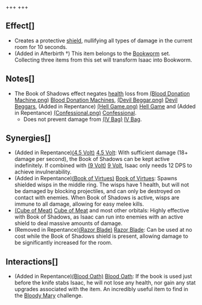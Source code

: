 +++
+++

Effect[]
--------


* Creates a protective [shield](/wiki/Shield "Shield"), nullifying all types of damage in the current room for 10 seconds.
* (Added in Afterbirth †) This item belongs to the [Bookworm](/wiki/Bookworm "Bookworm") set. Collecting three items from this set will transform Isaac into Bookworm.


Notes[]
-------


* The Book of Shadows effect negates [health](/wiki/Health "Health") loss from [(Blood Donation Machine.png)](https://static.wikia.nocookie.net/bindingofisaacre_gamepedia/images/6/6e/Blood_Donation_Machine.png/revision/latest?cb=20210821075842) [Blood Donation Machines](/wiki/Machines#Blood_Donation_Machine "Machines"), [(Devil Beggar.png)](https://static.wikia.nocookie.net/bindingofisaacre_gamepedia/images/b/b6/Devil_Beggar.png/revision/latest?cb=20210821101216) [Devil Beggars](/wiki/Beggar#Devil_Beggar "Beggar"), (Added in Repentance) [(Hell Game.png)](https://static.wikia.nocookie.net/bindingofisaacre_gamepedia/images/0/0b/Hell_Game.png/revision/latest?cb=20210824102920) [Hell Game](/wiki/Beggar#Hell_Game "Beggar") and (Added in Repentance) [(Confessional.png)](https://static.wikia.nocookie.net/bindingofisaacre_gamepedia/images/1/1d/Confessional.png/revision/latest?cb=20210824103001) [Confessional](/wiki/Machines#Confessional "Machines").
	+ Does not prevent damage from [(IV Bag)](/wiki/IV_Bag "IV Bag") [IV Bag](/wiki/IV_Bag "IV Bag").


Synergies[]
-----------


* (Added in Repentance)[(4.5 Volt)](/wiki/4.5_Volt "4.5 Volt") [4.5 Volt](/wiki/4.5_Volt "4.5 Volt"): With sufficient damage (18+ damage per second), the Book of Shadows can be kept active indefinitely. If combined with [(9 Volt)](/wiki/9_Volt "9 Volt") [9 Volt](/wiki/9_Volt "9 Volt"), Isaac only needs 12 DPS to achieve invulnerability.
* (Added in Repentance)[(Book of Virtues)](/wiki/Book_of_Virtues "Book of Virtues") [Book of Virtues](/wiki/Book_of_Virtues "Book of Virtues"): Spawns shielded wisps in the middle ring. The wisps have 1 health, but will not be damaged by blocking projectiles, and can only be destroyed on contact with enemies. When Book of Shadows is active, wisps are immune to all damage, allowing for easy melee kills.
* [(Cube of Meat)](/wiki/Cube_of_Meat "Cube of Meat") [Cube of Meat](/wiki/Cube_of_Meat "Cube of Meat") and most other orbitals: Highly effective with Book of Shadows, as Isaac can run into enemies with an active shield to deal massive amounts of damage.
* (Removed in Repentance)[(Razor Blade)](/wiki/Razor_Blade "Razor Blade") [Razor Blade](/wiki/Razor_Blade "Razor Blade"): Can be used at no cost while the Book of Shadows shield is present, allowing damage to be significantly increased for the room.


Interactions[]
--------------


* (Added in Repentance)[(Blood Oath)](/wiki/Blood_Oath "Blood Oath") [Blood Oath](/wiki/Blood_Oath "Blood Oath"): If the book is used just before the knife stabs Isaac, he will not lose any health, nor gain any stat upgrades associated with the item. An incredibly useful item to find in the [Bloody Mary](/wiki/Bloody_Mary "Bloody Mary") challenge.


